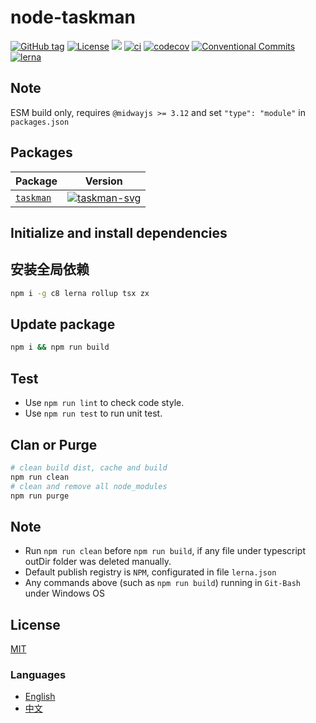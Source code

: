 # node-taskman


[![GitHub tag](https://img.shields.io/github/tag/waitingsong/node-taskman)]()
[![License](https://img.shields.io/badge/license-MIT-blue.svg)](https://opensource.org/licenses/MIT)
[![](https://img.shields.io/badge/lang-TypeScript-blue.svg)]()
[![ci](https://github.com/waitingsong/node-taskman/workflows/ci/badge.svg)](https://github.com/waitingsong/node-taskman/actions?query=workflow%3A%22ci%22)
[![codecov](https://codecov.io/gh/waitingsong/node-taskman/branch/main/graph/badge.svg?token=lbfTIGwu6t)](https://codecov.io/gh/waitingsong/midway-components)
[![Conventional Commits](https://img.shields.io/badge/Conventional%20Commits-1.0.0-yellow.svg)](https://conventionalcommits.org)
[![lerna](https://img.shields.io/badge/maintained%20with-lerna-cc00ff.svg)](https://lernajs.io/)


## Note

ESM build only, requires `@midwayjs >= 3.12` and set `"type": "module"` in `packages.json`

## Packages

| Package     | Version                      |
| ----------- | ---------------------------- |
| [`taskman`] | [![taskman-svg]][taskman-ch] |


## Initialize and install dependencies

## 安装全局依赖
```sh
npm i -g c8 lerna rollup tsx zx
```

## Update package

```sh
npm i && npm run build
```

## Test

- Use `npm run lint` to check code style.
- Use `npm run test` to run unit test.

## Clan or Purge

```sh
# clean build dist, cache and build
npm run clean
# clean and remove all node_modules
npm run purge
```

## Note

- Run `npm run clean` before `npm run build`, if any file under typescript outDir folder was deleted manually.
- Default publish registry is `NPM`, configurated in file `lerna.json`
- Any commands above (such as `npm run build`) running in `Git-Bash` under Windows OS

## License
[MIT](LICENSE)


### Languages
- [English](README.md)
- [中文](README.zh-CN.md)

<br>

[Midway.js]: https://midwayjs.org/


[`taskman`]: https://github.com/waitingsong/midway-components/tree/main/packages/taskman
[taskman-svg]: https://img.shields.io/npm/v/@mwcp/taskman.svg?maxAge=7200
[taskman-ch]: https://github.com/waitingsong/midway-components/tree/main/packages/taskman/CHANGELOG.md


